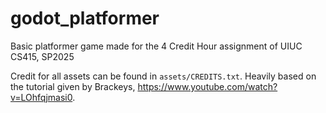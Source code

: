 # godot_platformer
Basic platformer game made for the 4 Credit Hour assignment of UIUC CS415, SP2025

Credit for all assets can be found in `assets/CREDITS.txt`. Heavily based on the tutorial given by Brackeys, https://www.youtube.com/watch?v=LOhfqjmasi0.
